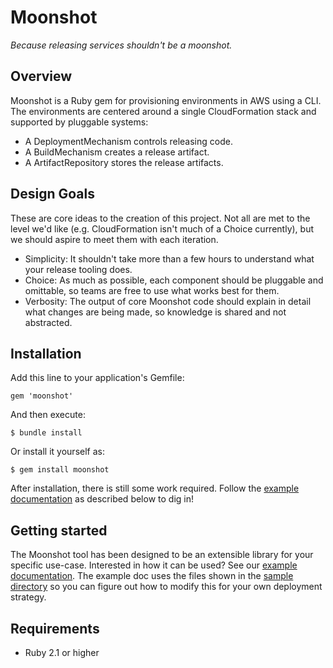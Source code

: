 # Moonshot
_Because releasing services shouldn't be a moonshot._

## Overview

Moonshot is a Ruby gem for provisioning environments in AWS using a CLI.
The environments are centered around a single CloudFormation stack and supported
by pluggable systems:
- A DeploymentMechanism controls releasing code.
- A BuildMechanism creates a release artifact.
- A ArtifactRepository stores the release artifacts.

## Design Goals

These are core ideas to the creation of this project. Not all are met to the
level we'd like (e.g. CloudFormation isn't much of a Choice currently), but we
should aspire to meet them with each iteration.

- Simplicity: It shouldn't take more than a few hours to understand what your
  release tooling does.
- Choice: As much as possible, each component should be pluggable and omittable,
  so teams are free to use what works best for them.
- Verbosity: The output of core Moonshot code should explain in detail what
  changes are being made, so knowledge is shared and not abstracted.

## Installation

Add this line to your application's Gemfile:

    gem 'moonshot'

And then execute:

    $ bundle install

Or install it yourself as:

    $ gem install moonshot

After installation, there is still some work required. Follow the [example documentation](example.md) as described below to dig in!

## Getting started

The Moonshot tool has been designed to be an extensible library for your specific use-case. Interested in how it can be used? See our [example documentation](example.md). The example doc uses the files shown in the [sample directory](https://github.com/acquia/moonshot/tree/master/sample) so you can figure out how to modify this for your own deployment strategy.

## Requirements

- Ruby 2.1 or higher
